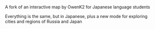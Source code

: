 A fork of an interactive map by OwenK2 for Japanese language students

Everything is the same, but in Japanese, plus a new mode for exploring cities and regions of Russia and Japan
